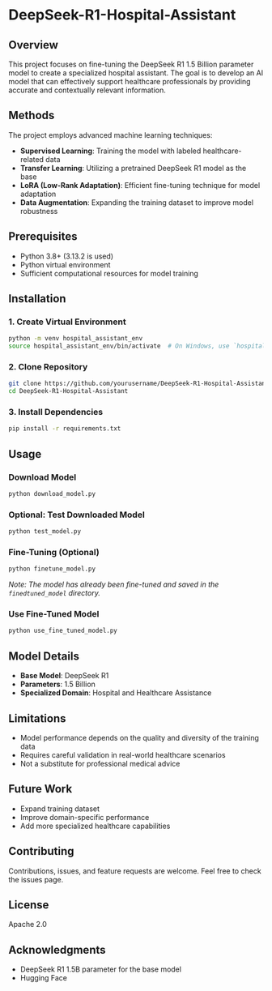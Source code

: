 # DeepSeek-R1-Hospital-Assistant

## Overview
This project focuses on fine-tuning the DeepSeek R1 1.5 Billion parameter model to create a specialized hospital assistant. The goal is to develop an AI model that can effectively support healthcare professionals by providing accurate and contextually relevant information.

## Methods
The project employs advanced machine learning techniques:
- **Supervised Learning**: Training the model with labeled healthcare-related data
- **Transfer Learning**: Utilizing a pretrained DeepSeek R1 model as the base
- **LoRA (Low-Rank Adaptation)**: Efficient fine-tuning technique for model adaptation
- **Data Augmentation**: Expanding the training dataset to improve model robustness

## Prerequisites
- Python 3.8+ (3.13.2 is used)
- Python virtual environment
- Sufficient computational resources for model training

## Installation

### 1. Create Virtual Environment
```bash
python -m venv hospital_assistant_env
source hospital_assistant_env/bin/activate  # On Windows, use `hospital_assistant_env\Scripts\activate`
```

### 2. Clone Repository
```bash
git clone https://github.com/yourusername/DeepSeek-R1-Hospital-Assistant.git
cd DeepSeek-R1-Hospital-Assistant
```

### 3. Install Dependencies
```bash
pip install -r requirements.txt
```

## Usage

### Download Model
```bash
python download_model.py
```

### Optional: Test Downloaded Model
```bash
python test_model.py
```

### Fine-Tuning (Optional)
```bash
python finetune_model.py
```
*Note: The model has already been fine-tuned and saved in the `finedtuned_model` directory.*

### Use Fine-Tuned Model
```bash
python use_fine_tuned_model.py
```

## Model Details
- **Base Model**: DeepSeek R1
- **Parameters**: 1.5 Billion
- **Specialized Domain**: Hospital and Healthcare Assistance

## Limitations
- Model performance depends on the quality and diversity of the training data
- Requires careful validation in real-world healthcare scenarios
- Not a substitute for professional medical advice

## Future Work
- Expand training dataset
- Improve domain-specific performance
- Add more specialized healthcare capabilities

## Contributing
Contributions, issues, and feature requests are welcome. Feel free to check the issues page.

## License
Apache 2.0

## Acknowledgments
- DeepSeek R1 1.5B parameter for the base model
- Hugging Face